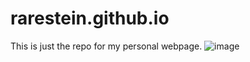 # rarestein.github.io

This is just the repo for my personal webpage.
![image](https://github.com/user-attachments/assets/71ff6bdd-ce52-43a5-9171-0768c34e73b7)
